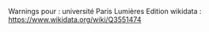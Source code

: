 Warnings pour : université Paris Lumières
Edition wikidata : https://www.wikidata.org/wiki/Q3551474 


